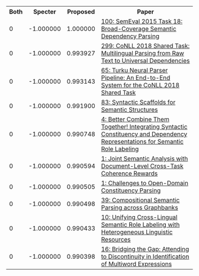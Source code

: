 <html><table><tr>
<th>Both</th>
<th>Specter</th>
<th>Proposed</th>
<th>Paper</th>
</tr>
<tr>
<td>0</td>
<td>-1.000000</td>
<td>1.000000</td>
<td><a href="https://www.semanticscholar.org/paper/d8c9cab98a5fe33cb75aae9cc79a9bafdc4b0fa3">100: SemEval 2015 Task 18: Broad-Coverage Semantic Dependency Parsing</a></td>
</tr>
<tr>
<td>0</td>
<td>-1.000000</td>
<td>0.993927</td>
<td><a href="https://www.semanticscholar.org/paper/f0de0e88386eb49d770034c3f8663641549051be">299: CoNLL 2018 Shared Task: Multilingual Parsing from Raw Text to Universal Dependencies</a></td>
</tr>
<tr>
<td>0</td>
<td>-1.000000</td>
<td>0.993143</td>
<td><a href="https://www.semanticscholar.org/paper/0213474ee928803b36cc95713b57ec4c8b1868d9">65: Turku Neural Parser Pipeline: An End-to-End System for the CoNLL 2018 Shared Task</a></td>
</tr>
<tr>
<td>0</td>
<td>-1.000000</td>
<td>0.991900</td>
<td><a href="https://www.semanticscholar.org/paper/bb438e42ccc46b63766c59b2265f18a42d49d014">83: Syntactic Scaffolds for Semantic Structures</a></td>
</tr>
<tr>
<td>0</td>
<td>-1.000000</td>
<td>0.990748</td>
<td><a href="https://www.semanticscholar.org/paper/c1a84ed0c78bb7e8d063f35802313b1f701beffe">4: Better Combine Them Together! Integrating Syntactic Constituency and Dependency Representations for Semantic Role Labeling</a></td>
</tr>
<tr>
<td>0</td>
<td>-1.000000</td>
<td>0.990594</td>
<td><a href="https://www.semanticscholar.org/paper/506d05bf93b0807ae17ac990584d7aa5895c0f91">1: Joint Semantic Analysis with Document-Level Cross-Task Coherence Rewards</a></td>
</tr>
<tr>
<td>0</td>
<td>-1.000000</td>
<td>0.990505</td>
<td><a href="https://www.semanticscholar.org/paper/b4db6695d7b41acd0bd42efe655b0d73e835f3ac">1: Challenges to Open-Domain Constituency Parsing</a></td>
</tr>
<tr>
<td>0</td>
<td>-1.000000</td>
<td>0.990498</td>
<td><a href="https://www.semanticscholar.org/paper/671a05535da65f9fc22800b5aa94795fc670ac45">39: Compositional Semantic Parsing across Graphbanks</a></td>
</tr>
<tr>
<td>0</td>
<td>-1.000000</td>
<td>0.990433</td>
<td><a href="https://www.semanticscholar.org/paper/2172c289b97e4d709f1c54683a242ce9a4c2f37c">10: Unifying Cross-Lingual Semantic Role Labeling with Heterogeneous Linguistic Resources</a></td>
</tr>
<tr>
<td>0</td>
<td>-1.000000</td>
<td>0.990398</td>
<td><a href="https://www.semanticscholar.org/paper/e6d336b4ba29903c9c44037b0d96a018a694c4cb">16: Bridging the Gap: Attending to Discontinuity in Identification of Multiword Expressions</a></td>
</tr>
</table></html>
